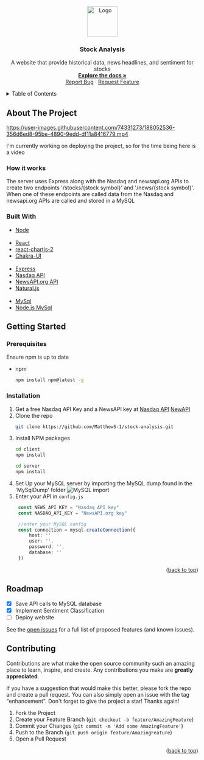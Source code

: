 <div align="center" >
  <a href="#readme-top">
    <img src="https://images.pexels.com/photos/159888/pexels-photo-159888.jpeg?auto=compress&cs=tinysrgb&w=1260&h=750&dpr=2" alt="Logo" width="80" height="80">
  </a>

<h3 align="center">Stock Analysis</h3>

  <p align="center">
    A website that provide historical data, news headlines, and sentiment for stocks
    <br />
    <a href="https://github.com/MatthewS-1/stock-analysis"><strong>Explore the docs »</strong></a>
    <br />
    <a href="https://github.com/MatthewS-1/stock-analysis/issues">Report Bug</a>
    ·
    <a href="https://github.com/MatthewS-1/stock-analysis/issues">Request Feature</a>
  </p>
</div>



<!-- TABLE OF CONTENTS -->
<details>
  <summary>Table of Contents</summary>
  <ol>
    <li>
      <a href="#about-the-project">About The Project</a>
      <ul>
        <li><a href="#built-with">Built With</a></li>
      </ul>
    </li>
    <li>
      <a href="#getting-started">Getting Started</a>
      <ul>
        <li><a href="#prerequisites">Prerequisites</a></li>
        <li><a href="#installation">Installation</a></li>
      </ul>
    </li>
  </ol>
</details>



<!-- ABOUT THE PROJECT -->
## About The Project


https://user-images.githubusercontent.com/74331273/188052536-356d6ed8-95be-4890-9edd-df11a8416779.mp4


I'm currently working on deploying the project, so for the time being here is a video

<h3>How it works</h3>
The server uses Express along with the Nasdaq and newsapi.org APIs to create two endpoints '/stocks/{stock symbol}' and '/news/{stock symbol}'. When one of these endpoints are called data from the Nasdaq and newsapi.org APIs are called and stored in a MySQL 


### Built With

* [Node](https://nodejs.org/en/)
<br></br>
* [React](https://reactjs.org/)
* [react-chartjs-2](https://react-chartjs-2.js.org/)
* [Chakra-UI](https://chakra-ui.com/)
<br></br>
* [Express](https://expressjs.com/)
* [Nasdaq API](https://data.nasdaq.com)
* [NewsAPI.org API](https://newsapi.org)
* [Natural.js](https://www.npmjs.com/package/natural)
<br></br>
* [MySql](https://www.mysql.com/)
* [Node.js MySql](https://www.npmjs.com/package/mysql)

<!-- GETTING STARTED -->
## Getting Started

### Prerequisites

Ensure npm is up to date
* npm
  ```sh
  npm install npm@latest -g
  ```

### Installation

1. Get a free Nasdaq API Key and a NewsAPI key at [Nasdaq API](https://data.nasdaq.com) [NewAPI](https://newsapi.org)
2. Clone the repo
   ```sh
   git clone https://github.com/MatthewS-1/stock-analysis.git
   ```
3. Install NPM packages
   ```sh
   cd client
   npm install
   ```
   ```sh
   cd server
   npm install
   ```
4. Set Up your MySQL server by importing the MySQL dump found in the 'MySqlDump' folder
   ![MySQL import](https://dev.mysql.com/doc/workbench/en/images/wb-navigator-data-export-object.png)
4. Enter your API in `config.js`
   ```ts
    const NEWS_API_KEY = "Nasdaq API key"
    const NASDAQ_API_KEY = "NewsAPI.org key"

    //enter your MySQL config
    const connection = mysql.createConnection({
        host: ''
        user: '',
        password: '',
        database: ''
    })
   ```

<p align="right">(<a href="#readme-top">back to top</a>)</p>


<!-- ROADMAP -->
## Roadmap

- [x] Save API calls to MySQL database
- [x] Implement Sentiment Classification
- [ ] Deploy website

See the [open issues](https://github.com/github_username/repo_name/issues) for a full list of proposed features (and known issues).

<p align="right">



<!-- CONTRIBUTING -->
## Contributing

Contributions are what make the open source community such an amazing place to learn, inspire, and create. Any contributions you make are **greatly appreciated**.

If you have a suggestion that would make this better, please fork the repo and create a pull request. You can also simply open an issue with the tag "enhancement".
Don't forget to give the project a star! Thanks again!

1. Fork the Project
2. Create your Feature Branch (`git checkout -b feature/AmazingFeature`)
3. Commit your Changes (`git commit -m 'Add some AmazingFeature'`)
4. Push to the Branch (`git push origin feature/AmazingFeature`)
5. Open a Pull Request

<p align="right">(<a href="#readme-top">back to top</a>)
</p>

